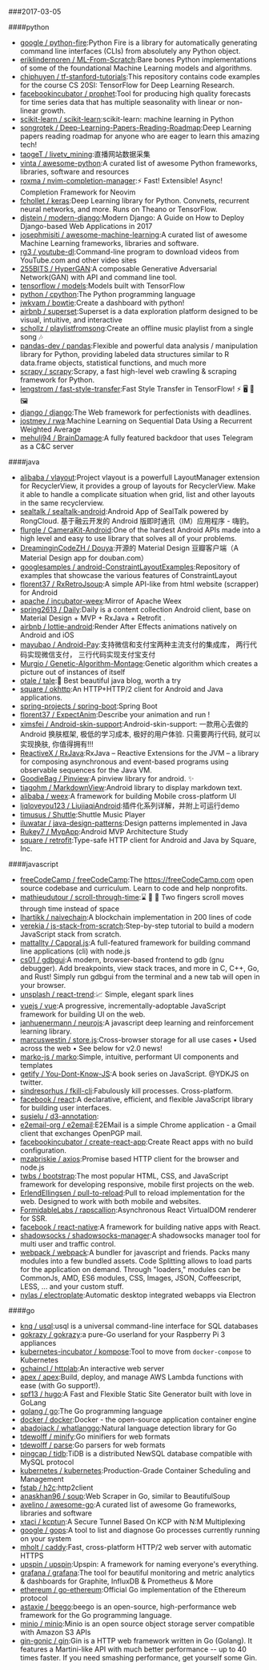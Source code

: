 ###2017-03-05

####python
* [google / python-fire](https://github.com/google/python-fire):Python Fire is a library for automatically generating command line interfaces (CLIs) from absolutely any Python object.
* [eriklindernoren / ML-From-Scratch](https://github.com/eriklindernoren/ML-From-Scratch):Bare bones Python implementations of some of the foundational Machine Learning models and algorithms.
* [chiphuyen / tf-stanford-tutorials](https://github.com/chiphuyen/tf-stanford-tutorials):This repository contains code examples for the course CS 20SI: TensorFlow for Deep Learning Research.
* [facebookincubator / prophet](https://github.com/facebookincubator/prophet):Tool for producing high quality forecasts for time series data that has multiple seasonality with linear or non-linear growth.
* [scikit-learn / scikit-learn](https://github.com/scikit-learn/scikit-learn):scikit-learn: machine learning in Python
* [songrotek / Deep-Learning-Papers-Reading-Roadmap](https://github.com/songrotek/Deep-Learning-Papers-Reading-Roadmap):Deep Learning papers reading roadmap for anyone who are eager to learn this amazing tech!
* [taogeT / livetv_mining](https://github.com/taogeT/livetv_mining):直播网站数据采集
* [vinta / awesome-python](https://github.com/vinta/awesome-python):A curated list of awesome Python frameworks, libraries, software and resources
* [roxma / nvim-completion-manager](https://github.com/roxma/nvim-completion-manager):⚡️ Fast! Extensible! Async! Completion Framework for Neovim
* [fchollet / keras](https://github.com/fchollet/keras):Deep Learning library for Python. Convnets, recurrent neural networks, and more. Runs on Theano or TensorFlow.
* [djstein / modern-django](https://github.com/djstein/modern-django):Modern Django: A Guide on How to Deploy Django-based Web Applications in 2017
* [josephmisiti / awesome-machine-learning](https://github.com/josephmisiti/awesome-machine-learning):A curated list of awesome Machine Learning frameworks, libraries and software.
* [rg3 / youtube-dl](https://github.com/rg3/youtube-dl):Command-line program to download videos from YouTube.com and other video sites
* [255BITS / HyperGAN](https://github.com/255BITS/HyperGAN):A composable Generative Adversarial Network(GAN) with API and command line tool.
* [tensorflow / models](https://github.com/tensorflow/models):Models built with TensorFlow
* [python / cpython](https://github.com/python/cpython):The Python programming language
* [jwkvam / bowtie](https://github.com/jwkvam/bowtie):Create a dashboard with python!
* [airbnb / superset](https://github.com/airbnb/superset):Superset is a data exploration platform designed to be visual, intuitive, and interactive
* [schollz / playlistfromsong](https://github.com/schollz/playlistfromsong):Create an offline music playlist from a single song 🎶
* [pandas-dev / pandas](https://github.com/pandas-dev/pandas):Flexible and powerful data analysis / manipulation library for Python, providing labeled data structures similar to R data.frame objects, statistical functions, and much more
* [scrapy / scrapy](https://github.com/scrapy/scrapy):Scrapy, a fast high-level web crawling & scraping framework for Python.
* [lengstrom / fast-style-transfer](https://github.com/lengstrom/fast-style-transfer):Fast Style Transfer in TensorFlow! ⚡ 🖥 🎨 🖼
* [django / django](https://github.com/django/django):The Web framework for perfectionists with deadlines.
* [jostmey / rwa](https://github.com/jostmey/rwa):Machine Learning on Sequential Data Using a Recurrent Weighted Average
* [mehulj94 / BrainDamage](https://github.com/mehulj94/BrainDamage):A fully featured backdoor that uses Telegram as a C&C server

####java
* [alibaba / vlayout](https://github.com/alibaba/vlayout):Project vlayout is a powerfull LayoutManager extension for RecyclerView, it provides a group of layouts for RecyclerView. Make it able to handle a complicate situation when grid, list and other layouts in the same recyclerview.
* [sealtalk / sealtalk-android](https://github.com/sealtalk/sealtalk-android):Android App of SealTalk powered by RongCloud. 基于融云开发的 Android 版即时通讯（IM）应用程序 - 嗨豹。
* [flurgle / CameraKit-Android](https://github.com/flurgle/CameraKit-Android):One of the hardest Android APIs made into a high level and easy to use library that solves all of your problems.
* [DreaminginCodeZH / Douya](https://github.com/DreaminginCodeZH/Douya):开源的 Material Design 豆瓣客户端（A Material Design app for douban.com）
* [googlesamples / android-ConstraintLayoutExamples](https://github.com/googlesamples/android-ConstraintLayoutExamples):Repository of examples that showcase the various features of ConstraintLayout
* [florent37 / RxRetroJsoup](https://github.com/florent37/RxRetroJsoup):A simple API-like from html website (scrapper) for Android
* [apache / incubator-weex](https://github.com/apache/incubator-weex):Mirror of Apache Weex
* [spring2613 / Daily](https://github.com/spring2613/Daily):Daily is a content collection Android client, base on Material Design + MVP + RxJava + Retrofit .
* [airbnb / lottie-android](https://github.com/airbnb/lottie-android):Render After Effects animations natively on Android and iOS
* [mayubao / Android-Pay](https://github.com/mayubao/Android-Pay):支持微信和支付宝两种主流支付的集成库， 两行代码实现微信支付， 三行代码实现支付宝支付
* [Murgio / Genetic-Algorithm-Montage](https://github.com/Murgio/Genetic-Algorithm-Montage):Genetic algorithm which creates a picture out of instances of itself
* [otale / tale](https://github.com/otale/tale):🦄 Best beautiful java blog, worth a try
* [square / okhttp](https://github.com/square/okhttp):An HTTP+HTTP/2 client for Android and Java applications.
* [spring-projects / spring-boot](https://github.com/spring-projects/spring-boot):Spring Boot
* [florent37 / ExpectAnim](https://github.com/florent37/ExpectAnim):Describe your animation and run !
* [ximsfei / Android-skin-support](https://github.com/ximsfei/Android-skin-support):Android-skin-support: 一款用心去做的Android 换肤框架, 极低的学习成本, 极好的用户体验. 只需要两行代码, 就可以实现换肤, 你值得拥有!!!
* [ReactiveX / RxJava](https://github.com/ReactiveX/RxJava):RxJava – Reactive Extensions for the JVM – a library for composing asynchronous and event-based programs using observable sequences for the Java VM.
* [GoodieBag / Pinview](https://github.com/GoodieBag/Pinview):A pinview library for android. ✨
* [tiagohm / MarkdownView](https://github.com/tiagohm/MarkdownView):Android library to display markdown text.
* [alibaba / weex](https://github.com/alibaba/weex):A framework for building Mobile cross-platform UI
* [ljqloveyou123 / LiujiaqiAndroid](https://github.com/ljqloveyou123/LiujiaqiAndroid):插件化系列详解，并附上可运行demo
* [timusus / Shuttle](https://github.com/timusus/Shuttle):Shuttle Music Player
* [iluwatar / java-design-patterns](https://github.com/iluwatar/java-design-patterns):Design patterns implemented in Java
* [Rukey7 / MvpApp](https://github.com/Rukey7/MvpApp):Android MVP Architecture Study
* [square / retrofit](https://github.com/square/retrofit):Type-safe HTTP client for Android and Java by Square, Inc.

####javascript
* [freeCodeCamp / freeCodeCamp](https://github.com/freeCodeCamp/freeCodeCamp):The https://freeCodeCamp.com open source codebase and curriculum. Learn to code and help nonprofits.
* [mathieudutour / scroll-through-time](https://github.com/mathieudutour/scroll-through-time):⌛️ 🎩 🐇 Two fingers scroll moves through time instead of space
* [lhartikk / naivechain](https://github.com/lhartikk/naivechain):A blockchain implementation in 200 lines of code
* [verekia / js-stack-from-scratch](https://github.com/verekia/js-stack-from-scratch):Step-by-step tutorial to build a modern JavaScript stack from scratch.
* [mattallty / Caporal.js](https://github.com/mattallty/Caporal.js):A full-featured framework for building command line applications (cli) with node.js
* [cs01 / gdbgui](https://github.com/cs01/gdbgui):A modern, browser-based frontend to gdb (gnu debugger). Add breakpoints, view stack traces, and more in C, C++, Go, and Rust! Simply run gdbgui from the terminal and a new tab will open in your browser.
* [unsplash / react-trend](https://github.com/unsplash/react-trend):📈 Simple, elegant spark lines
* [vuejs / vue](https://github.com/vuejs/vue):A progressive, incrementally-adoptable JavaScript framework for building UI on the web.
* [janhuenermann / neurojs](https://github.com/janhuenermann/neurojs):A javascript deep learning and reinforcement learning library.
* [marcuswestin / store.js](https://github.com/marcuswestin/store.js):Cross-browser storage for all use cases • Used across the web • See below for v2.0 news!
* [marko-js / marko](https://github.com/marko-js/marko):Simple, intuitive, performant UI components and templates
* [getify / You-Dont-Know-JS](https://github.com/getify/You-Dont-Know-JS):A book series on JavaScript. @YDKJS on twitter.
* [sindresorhus / fkill-cli](https://github.com/sindresorhus/fkill-cli):Fabulously kill processes. Cross-platform.
* [facebook / react](https://github.com/facebook/react):A declarative, efficient, and flexible JavaScript library for building user interfaces.
* [susielu / d3-annotation](https://github.com/susielu/d3-annotation):
* [e2email-org / e2email](https://github.com/e2email-org/e2email):E2EMail is a simple Chrome application - a Gmail client that exchanges OpenPGP mail.
* [facebookincubator / create-react-app](https://github.com/facebookincubator/create-react-app):Create React apps with no build configuration.
* [mzabriskie / axios](https://github.com/mzabriskie/axios):Promise based HTTP client for the browser and node.js
* [twbs / bootstrap](https://github.com/twbs/bootstrap):The most popular HTML, CSS, and JavaScript framework for developing responsive, mobile first projects on the web.
* [ErlendEllingsen / pull-to-reload](https://github.com/ErlendEllingsen/pull-to-reload):Pull to reload implementation for the web. Designed to work with both mobile and websites.
* [FormidableLabs / rapscallion](https://github.com/FormidableLabs/rapscallion):Asynchronous React VirtualDOM renderer for SSR.
* [facebook / react-native](https://github.com/facebook/react-native):A framework for building native apps with React.
* [shadowsocks / shadowsocks-manager](https://github.com/shadowsocks/shadowsocks-manager):A shadowsocks manager tool for multi user and traffic control.
* [webpack / webpack](https://github.com/webpack/webpack):A bundler for javascript and friends. Packs many modules into a few bundled assets. Code Splitting allows to load parts for the application on demand. Through "loaders," modules can be CommonJs, AMD, ES6 modules, CSS, Images, JSON, Coffeescript, LESS, ... and your custom stuff.
* [nylas / electroplate](https://github.com/nylas/electroplate):Automatic desktop integrated webapps via Electron

####go
* [knq / usql](https://github.com/knq/usql):usql is a universal command-line interface for SQL databases
* [gokrazy / gokrazy](https://github.com/gokrazy/gokrazy):a pure-Go userland for your Raspberry Pi 3 appliances
* [kubernetes-incubator / kompose](https://github.com/kubernetes-incubator/kompose):Tool to move from `docker-compose` to Kubernetes
* [gchaincl / httplab](https://github.com/gchaincl/httplab):An interactive web server
* [apex / apex](https://github.com/apex/apex):Build, deploy, and manage AWS Lambda functions with ease (with Go support!).
* [spf13 / hugo](https://github.com/spf13/hugo):A Fast and Flexible Static Site Generator built with love in GoLang
* [golang / go](https://github.com/golang/go):The Go programming language
* [docker / docker](https://github.com/docker/docker):Docker - the open-source application container engine
* [abadojack / whatlanggo](https://github.com/abadojack/whatlanggo):Natural language detection library for Go
* [tdewolff / minify](https://github.com/tdewolff/minify):Go minifiers for web formats
* [tdewolff / parse](https://github.com/tdewolff/parse):Go parsers for web formats
* [pingcap / tidb](https://github.com/pingcap/tidb):TiDB is a distributed NewSQL database compatible with MySQL protocol
* [kubernetes / kubernetes](https://github.com/kubernetes/kubernetes):Production-Grade Container Scheduling and Management
* [fstab / h2c](https://github.com/fstab/h2c):http2client
* [anaskhan96 / soup](https://github.com/anaskhan96/soup):Web Scraper in Go, similar to BeautifulSoup
* [avelino / awesome-go](https://github.com/avelino/awesome-go):A curated list of awesome Go frameworks, libraries and software
* [xtaci / kcptun](https://github.com/xtaci/kcptun):A Secure Tunnel Based On KCP with N:M Multiplexing
* [google / gops](https://github.com/google/gops):A tool to list and diagnose Go processes currently running on your system
* [mholt / caddy](https://github.com/mholt/caddy):Fast, cross-platform HTTP/2 web server with automatic HTTPS
* [upspin / upspin](https://github.com/upspin/upspin):Upspin: A framework for naming everyone's everything.
* [grafana / grafana](https://github.com/grafana/grafana):The tool for beautiful monitoring and metric analytics & dashboards for Graphite, InfluxDB & Prometheus & More
* [ethereum / go-ethereum](https://github.com/ethereum/go-ethereum):Official Go implementation of the Ethereum protocol
* [astaxie / beego](https://github.com/astaxie/beego):beego is an open-source, high-performance web framework for the Go programming language.
* [minio / minio](https://github.com/minio/minio):Minio is an open source object storage server compatible with Amazon S3 APIs
* [gin-gonic / gin](https://github.com/gin-gonic/gin):Gin is a HTTP web framework written in Go (Golang). It features a Martini-like API with much better performance -- up to 40 times faster. If you need smashing performance, get yourself some Gin.
